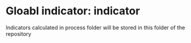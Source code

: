 # Gloabl indicator: indicator #

Indicators calculated in process folder will be stored in this folder of the repository